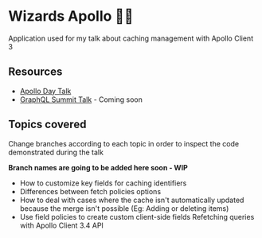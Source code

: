 # Wizards Apollo 🧙🏻
Application used for my talk about caching management with Apollo Client 3

## Resources
- [Apollo Day Talk](https://www.youtube.com/watch?v=PcAl3lRF4fQ&t=8s)
- [GraphQL Summit Talk]() - Coming soon

## Topics covered 
Change branches according to each topic in order to inspect the code demonstrated during the talk

**Branch names are going to be added here soon - WIP**
- How to customize key fields for caching identifiers
- Differences between fetch policies options
- How to deal with cases where the cache isn't automatically updated because the merge isn't possible (Eg: Adding or deleting items)
- Use field policies to create custom client-side fields
Refetching queries with Apollo Client 3.4 API


